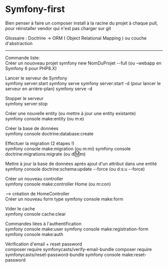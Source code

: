 # Symfony-first

Bien penser à faire un      composer install     à la racine du projet à chaque pull, pour réinstaller
vendor qui n'est pas charger sur git

Glossaire : Doctrine -> ORM ( Object Relational Mapping ) ou couche d'abstraction


---------------------------------------------------------------------


Commande liste: <br>
Créer un nouoveau projet
symfony new NomDuProjet --full (ou –webapp en Symfony 6 pour PHP8.X)

Lancer le serveur de Symfony <br>
symfony server:start
symfony serve
symfony server:start -d (pour lancer le serveur en arrière-plan)
symfony serve -d

Stopper le serveur <br>
symfony server:stop

Créer une nouvelle entity (ou mettre à jour une entity existante) <br>
symfony console make:entity (ou m:e)

Créer la base de données <br>
symfony console doctrine:database:create

Effectuer la migration (2 étapes !) <br>
symfony console make:migration (ou m:mi)
symfony console doctrine:migrations:migrate (ou d:m:m)

Mettre à jour la base de données après ajout d'un attribut dans une entité <br>
symfony console doctrine:schema:update --force (ou d:s:u --force)

Créer un nouveau controller <br>
symfony console make:controller Home (ou m:con)

--> création de HomeController <br>
Créer un nouveau form type
symfony console make:form

Vider le cache <br>
symfony console cache:clear

Commandes liées à l'authentification <br>
symfony console make:user
symfony console make:registration-form
symfony console make:auth

Vérification d'email + reset password <br>
composer require symfonycasts/verify-email-bundle
composer require symfonycasts/reset-password-bundle
symfony console make:reset-password
